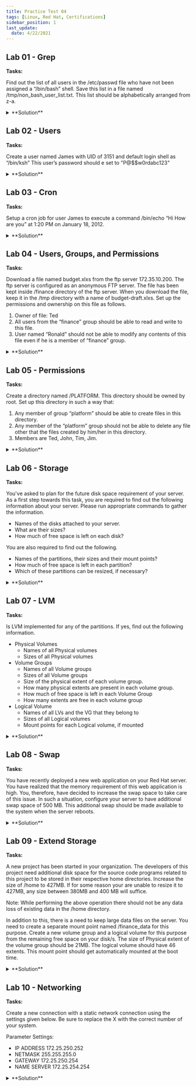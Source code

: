 ```yaml
---
title: Practice Test 04
tags: [Linux, Red Hat, Certifications]
sidebar_position: 1
last_update:
  date: 4/22/2021
---
```


<!-- ***************************************************************************************************************************** -->

<!-- NOTE: If you're going to update this, make sure to comment out "last_update" and "date" in the first few lines. -->

<!-- ***************************************************************************************************************************** -->


## Lab 01 - Grep 

**Tasks:**

Find out the list of all users in the /etc/passwd file who have not been assigned a “/bin/bash” shell. Save this list in a file named /tmp/non_bash_user_list.txt. This list should be alphabetically arranged from z-a.

<details>
  <summary> **Solution** </summary>

Use grep:

```bash
grep -v "/bin/bash$" /etc/passwd | sort > /tmp/non_bash_user_list.txt
```


</details>







## Lab 02 - Users

**Tasks:**

Create a user named James with UID of 3151 and default login shell as “/bin/ksh” This user’s password should e set to "P@$$w0rdabc123"

<details>
  <summary> **Solution** </summary>

```bash
useradd -s /bin/ksh -u 3151 James
echo 'P@$$w0rdabc123' | passwd --stdin James
```


</details>



## Lab 03 - Cron

**Tasks:**

Setup a cron job for user James to execute a command /bin/echo “Hi How are you” at 1:20 PM on January 18, 2012.

<details>
  <summary> **Solution** </summary>

```bash
#Cron isn't really not suited with this scenario, better to use atd
# need to install atd first to run AT
# create script 'test.sh' which will contain command 
vim test.sh
  #!/bin/bash
  logger -p notice 'Hi How are you'

# Give execute permissions
chmod +x test.sh

# Schedule time
at -f /root/test.sh 13:20 01/18/2012
```

</details>



## Lab 04 - Users, Groups, and Permissions

**Tasks:**

Download a file named budget.xlxs from the ftp server 172.35.10.200. The ftp server is configured as an anonymous FTP server. The file has been kept inside /finance directory of the ftp server. When you download the file, keep it in the /tmp directory with a name of budget-draft.xlxs. Set up the permissions and ownership on this file as follows.

1. Owner of file: Ted
2. All users from the “finance” group should be able to read and write to this file.
3. User named “Ronald” should not be able to modify any contents of this file even if he is a member of “finance” group.

<details>
  <summary> **Solution** </summary>

Get the file. 

```bash
ftp 172.35.10.200
cd pub
ls
get budget.xlxs
exit
ll
cp budget.xlxs /tmp/budget-draft.xlxs
ll /tmp/budget-draft.xlxs
```

Set the permissions. 

```bash 
chown ted:finance /tmp/budget-draft.xlxs
ll /tmp/budget-draft.xlxs
chmod 660 /tmp/budget-draft.xlxs
ll /tmp/budget-draft.xlxs

#restrict write acces for ronald
grep '^sales' /etc/group
id ronald
setfacl -m u:uid:r budget-draft.xlxs

# test
grep '^finance' /etc/group
su - member1
vim budget-draft.xlxs
su - ronald
vim budget-draft.xlxs
```

</details>



## Lab 05 - Permissions

**Tasks:**

Create a directory named /PLATFORM. This directory should be owned by root. Set up this directory in such a way that:

1. Any member of group “platform” should be able to create files in this directory.
2. Any member of the “platform” group should not be able to delete any file other that the files created by him/her in this directory.
3. Members are Ted, John, Tim, Jim.

<details>
  <summary> **Solution** </summary>


```bash
mkdir /PLATFORM
ll

# get gid
grep '^sales' /etc/group

# change ownership
chown root:platform /PLATFORM
chmod 3770 /PLATFORM
ll /

# using root, create a file in the directory
touch /PLATFORM/root.txt

# test using Ted
grep '^sales' /etc/group
su - ted 
touch /PLATFORM/Ted1.txt
touch /PLATFORM/Ted2.txt
rm -f /PLATFORM/Ted1.txt
rm -f /PLATFORM/root.txt

# test using other members john, jim, tim
su - john
touch /PLATFORM/john1.txt
touch /PLATFORM/john2.txt
ll /PLATFORM
rm -f /PLATFORM/john1.txt
ll /PLATFORM
rm -f /PLATFORM/root.txt

su - jim
touch /PLATFORM/jim1.txt
touch /PLATFORM/jim2.txt
ll /PLATFORM/
rm -f /PLATFORM/jim1.txt
rm -f /PLATFORM/root.txt
rm -f /PLATFORM/john2.txt
m -f /PLATFORM/Ted2.txt
ll /PLATFORM
```

</details>


## Lab 06 - Storage   

**Tasks:**

You've asked to plan for the future disk space requirement of your server. As a first step towards this task, you are required to find out the following information about your server. Please run appropriate commands to gather the information.

- Names of the disks attached to your server.
- What are their sizes?
- How much of free space is left on each disk?

You are also required to find out the following.
- Names of the partitions, their sizes and their mount points?
- How much of free space is left in each partition?
- Which of these partitions can be resized, if necessary?

<details>
  <summary> **Solution** </summary>

```bash
lsblk
blkid
df -h
lsblk 
```


</details>

## Lab 07 - LVM

**Tasks:**

Is LVM implemented for any of the partitions. If yes, find out the following information.

- Physical Volumes
  - Names of all Physical volumes
  - Sizes of all Physical volumes
- Volume Groups
  - Names of all Volume groups
  - Sizes of all Volume groups
  - Size of the physical extent of each volume group.
  - How many physical extents are present in each volume group.
  - How much of free space is left in each Volume Group
  - How many extents are free in each volume group
- Logical Volume
  -  Names of all LVs and the VG that they belong to
  - Sizes of all Logical volumes
  - Mount points for each Logical volume, if mounted

<details>
  <summary> **Solution** </summary>

```bash
pvs
pvdisplay

vgs
vgdisplay

lvs
lvdisplay
lsblk
```

</details>


## Lab 08 - Swap 

**Tasks:**

You have recently deployed a new web application on your Red Hat server. You have realized that the memory requirement of this web application is high. You, therefore, have decided to increase the swap space to take care of this issue. In such a situation, configure your server to have additional swap space of 500 MB. This additional swap should be made available to the system when the server reboots.

<details>
  <summary> **Solution** </summary>


```bash
# check devices
lsblk

# create partition on the available device
sudo fdisk /dev/xxx
n > p > enter 
first sector: default
last sector: +500M

# change type to swap
t > L > 82

# save
v

# set swap device
sudo mkswap /dev/xxx
swapon -a

# edit /etc/fstab
vim /etc/fstab
/dev/xxx   swap   swap   defaults  0  0

# mount
mount -a
lsblk
```

</details>


## Lab 09 - Extend Storage

**Tasks:**

A new project has been started in your organization. The developers of this project need additional disk space for the source code programs related to this project to be stored in their respective home directories. Increase the size of /home to 427MB. If for some reason your are unable to resize it to 427MB, any size between 380MB and 400 MB will suffice.

Note: While performing the above operation there should not be any data loss of existing data in the /home directory.

In addition to this, there is a need to keep large data files on the server. You need to create a separate mount point named /finance_data for this purpose. Create a new volume group and a logical volume for this purpose from the remaining free space on your disk/s. The size of Physical extent of the volume group should be 21MB. The logical volume should have 46 extents. This mount point should get automatically mounted at the boot time.


<details>
  <summary> **Solution** </summary>

Use growpart. 

```bash
sudo growpart /dev/xxx 427
```

Create the mountpoint, VG, LV, and physical extent. 

```bash
sudo su -
mkdir /sales_data
lsblk
lvs 
vgs 
pvs 

fdisk /dev/xxx
n > p/e > p.no > first > last 
t > L > 82 
w 

## pV
pvcreate /dev/xxx2
pvs 
pvdisplay

vgcreate -s size vgname /dev/xxx2 
vgs 
vgdisplay 

## LV
lvcreate -l size -n lvname vgname 
lvs 
lvdisplay 
mkfs.xfs /dev/vgname/vname 

## Mount.=
vim /etc/fstab 
  /dev/vgname/lvname  /sales_data   xfs   defaults    0   0
mount -a 
lsblk 
lsblk -f
```

</details>



## Lab 10 - Networking

**Tasks:**

Create a new connection with a static network connection using the settings given below. Be sure to replace the X with the correct number of your system. 

Parameter Settings:
- IP ADDRESS 172.25.250.252
- NETMASK 255.255.255.0 
- GATEWAY 172.25.250.254 
- NAME SERVER 172.25.254.254

<details>
  <summary> **Solution** </summary>

Use nmcli to configure: 

```bash
nmcli 
nmcli device status 
nmcli connection eth0 edit
set ipv4.method manual
set ipv4.addr 172.25.250.252/24
set ipv4.gateway 172.25.250.254 
set ipv4.dns 172.25.254.254
save persistent
```

Restart: 

```bash 
nmcli connection down eth0
nmcli connection up eth0 
nmcli device status 
ping gw-ip 
ping dns-ip 
```
 

</details>



